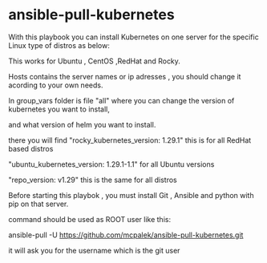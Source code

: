 # ansible-pull-kubernetes

With this playbook you can install Kubernetes on one server for the specific Linux type of distros as below:

This works for Ubuntu , CentOS ,RedHat and Rocky.

Hosts contains the server names or ip adresses , you should change it acording to your own needs.

In group_vars folder is file "all" where you can change the version of kubernetes you want to install,

and what version of helm you want to install.

there you will find "rocky_kubernetes_version: 1.29.1" this is for all RedHat based distros

"ubuntu_kubernetes_version: 1.29.1-1.1" for all Ubuntu versions

"repo_version: v1.29" this is the same for all distros

Before starting this playbok , you must install Git , Ansible and python with pip on that server.

command should be used as ROOT user like this:

ansible-pull -U https://github.com/mcpalek/ansible-pull-kubernetes.git

it will ask you for the username which is the git user


